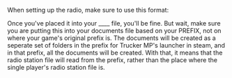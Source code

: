 When setting up the radio, make sure to use this format:


Once you've placed it into your ____ file, 
you'll be fine. 
But wait, make sure you are putting this into your documents file based on your PREFIX, not on where your game's original prefix is. The documents will be created as a seperate set of folders in the prefix for Trucker MP's launcher in steam, and in that prefix, all the documents will be created. With that, it means that the radio station file will read from the prefix, rather than the place where the single player's radio station file is. 